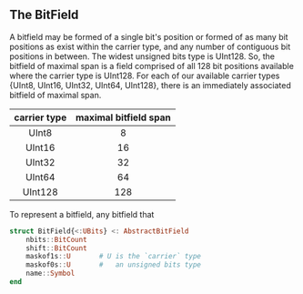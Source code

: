 ## The BitField

A bitfield may be formed of a single bit's position or formed of as many bit positions as exist within the carrier type, and any number of contiguous bit positions in between.  The widest unsigned bits type is UInt128.  So, the bitfield of maximal span is a field comprised of all 128 bit positions available where the carrier type is UInt128.  For each of our available carrier types {UInt8, UInt16, UInt32, UInt64, UInt128}, there is an immediately associated bitfield of maximal span.  

| carrier type | maximal bitfield span | 
|:------------:|:---------------------:|
| UInt8        | 8                     |
| UInt16       | 16                    |
| UInt32       | 32                    |
| UInt64       | 64                    |
| UInt128      | 128                   |


To represent a bitfield, any bitfield that
```julia
struct BitField{<:UBits} <: AbstractBitField
    nbits::BitCount
    shift::BitCount
    maskof1s::U       # U is the `carrier` type
    maskof0s::U       #   an unsigned bits type
    name::Symbol
end
```

